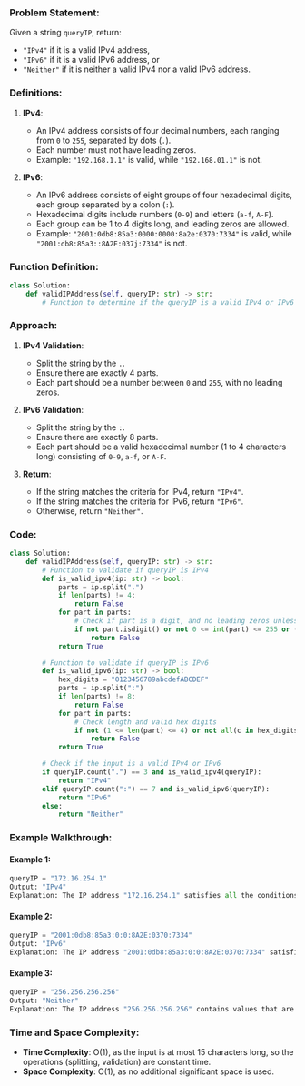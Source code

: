 ### Problem Statement:
Given a string `queryIP`, return:
- `"IPv4"` if it is a valid IPv4 address,
- `"IPv6"` if it is a valid IPv6 address, or
- `"Neither"` if it is neither a valid IPv4 nor a valid IPv6 address.

### Definitions:

1. **IPv4**:
   - An IPv4 address consists of four decimal numbers, each ranging from `0` to `255`, separated by dots (`.`).
   - Each number must not have leading zeros.
   - Example: `"192.168.1.1"` is valid, while `"192.168.01.1"` is not.

2. **IPv6**:
   - An IPv6 address consists of eight groups of four hexadecimal digits, each group separated by a colon (`:`).
   - Hexadecimal digits include numbers (`0-9`) and letters (`a-f`, `A-F`).
   - Each group can be 1 to 4 digits long, and leading zeros are allowed.
   - Example: `"2001:0db8:85a3:0000:0000:8a2e:0370:7334"` is valid, while `"2001:db8:85a3::8A2E:037j:7334"` is not.

### Function Definition:
```python
class Solution:
    def validIPAddress(self, queryIP: str) -> str:
        # Function to determine if the queryIP is a valid IPv4 or IPv6 address
```

### Approach:

1. **IPv4 Validation**:
   - Split the string by the `.`.
   - Ensure there are exactly 4 parts.
   - Each part should be a number between `0` and `255`, with no leading zeros.
   
2. **IPv6 Validation**:
   - Split the string by the `:`.
   - Ensure there are exactly 8 parts.
   - Each part should be a valid hexadecimal number (1 to 4 characters long) consisting of `0-9`, `a-f`, or `A-F`.

3. **Return**:
   - If the string matches the criteria for IPv4, return `"IPv4"`.
   - If the string matches the criteria for IPv6, return `"IPv6"`.
   - Otherwise, return `"Neither"`.

### Code:

```python
class Solution:
    def validIPAddress(self, queryIP: str) -> str:
        # Function to validate if queryIP is IPv4
        def is_valid_ipv4(ip: str) -> bool:
            parts = ip.split(".")
            if len(parts) != 4:
                return False
            for part in parts:
                # Check if part is a digit, and no leading zeros unless it's "0"
                if not part.isdigit() or not 0 <= int(part) <= 255 or (part[0] == '0' and len(part) > 1):
                    return False
            return True

        # Function to validate if queryIP is IPv6
        def is_valid_ipv6(ip: str) -> bool:
            hex_digits = "0123456789abcdefABCDEF"
            parts = ip.split(":")
            if len(parts) != 8:
                return False
            for part in parts:
                # Check length and valid hex digits
                if not (1 <= len(part) <= 4) or not all(c in hex_digits for c in part):
                    return False
            return True

        # Check if the input is a valid IPv4 or IPv6
        if queryIP.count(".") == 3 and is_valid_ipv4(queryIP):
            return "IPv4"
        elif queryIP.count(":") == 7 and is_valid_ipv6(queryIP):
            return "IPv6"
        else:
            return "Neither"
```

### Example Walkthrough:

#### Example 1:
```python
queryIP = "172.16.254.1"
Output: "IPv4"
Explanation: The IP address "172.16.254.1" satisfies all the conditions of an IPv4 address.
```

#### Example 2:
```python
queryIP = "2001:0db8:85a3:0:0:8A2E:0370:7334"
Output: "IPv6"
Explanation: The IP address "2001:0db8:85a3:0:0:8A2E:0370:7334" satisfies all the conditions of an IPv6 address.
```

#### Example 3:
```python
queryIP = "256.256.256.256"
Output: "Neither"
Explanation: The IP address "256.256.256.256" contains values that are out of the valid range for IPv4 addresses (0-255).
```

### Time and Space Complexity:
- **Time Complexity**: O(1), as the input is at most 15 characters long, so the operations (splitting, validation) are constant time.
- **Space Complexity**: O(1), as no additional significant space is used.
